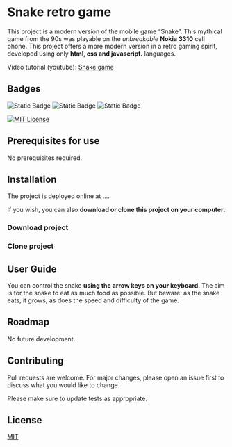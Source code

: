 
# Snake retro game
This project is a modern version of the mobile game “Snake”. This mythical game from the 90s was playable on the *unbreakable* **Nokia 3310** cell phone. This project offers a more modern version in a retro gaming spirit, developed using only **html, css and javascript.** languages.

Video tutorial (youtube): [Snake game](https://www.youtube.com/watch?v=uyhzCBEGaBY)

## Badges
![Static Badge](https://img.shields.io/badge/langage-Html-blue)
![Static Badge](https://img.shields.io/badge/langage-CSS-orange)
![Static Badge](https://img.shields.io/badge/langage-JavaScript-yellow)

[![MIT License](https://img.shields.io/badge/License-MIT-green.svg)](https://choosealicense.com/licenses/mit/)

## Prerequisites for use
No prerequisites required.

## Installation
The project is deployed online at ....

If you wish, you can also **download or clone this project on your computer**.

### Download project

### Clone project

    
## User Guide
You can control the snake **using the arrow keys on your keyboard**. The aim is for the snake to eat as much food as possible. But beware: as the snake eats, it grows, as does the speed and difficulty of the game.

## Roadmap
No future development.

## Contributing
Pull requests are welcome. For major changes, please open an issue first
to discuss what you would like to change.

Please make sure to update tests as appropriate.


## License
[MIT](https://choosealicense.com/licenses/mit/)

